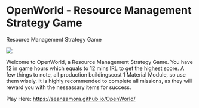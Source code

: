 # OpenWorld - Resource Management Strategy Game
Resource Management Strategy Game

<img src="https://i.imgur.com/nE4w9a7.png" align="center">
            
Welcome to OpenWorld, a Resource Management Strategy Game. You have 12 in game hours which equals to 12 mins IRL to get the highest score. A few things to note, all production buildingscost 1 Material Module, so use them wisely. It is highly recommended to complete all missions, as they will reward you with the nessassary items for success.

Play Here: https://seanzamora.github.io/OpenWorld/
